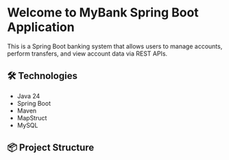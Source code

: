 # Welcome to MyBank Spring Boot Application

This is a Spring Boot banking system that allows users to manage accounts, perform transfers, and view account data via REST APIs.

## 🛠 Technologies
- Java 24
- Spring Boot
- Maven
- MapStruct
- MySQL

## 📦 Project Structure
